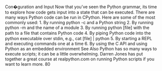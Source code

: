 Con�guration and Input Now that you’ve seen the Python grammar, its time to explore how code gets input into a state that can be executed. There are many ways Python code can be run in CPython. Here are some of the most commonly used: 1. By running  python -c  and a Python string 2. By running  python -m  and the name of a module 3. By running  python [file]  with the path to a ﬁle that contains Python code 4. By piping Python code into the  python  executable over stdin, e.g., cat [file] | python 5. By starting a REPL and executing commands one at a time 6. By using the C API and using Python as an embedded environment See Also Python has so many ways to execute scripts; it can be a little overwhelming. Darren Jones has put together a  great course at realpython.com on running Python scripts  if you want to learn more. 80